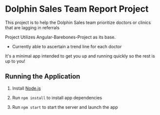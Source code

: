 # Dolphin Sales Team Report Project

This project is to help the Dolphin Sales team prioritize doctors or clinics that are lagging in referrals

Project Utilizes Angular-Barebones-Project as its base.

* Currently able to ascertain a trend line for each doctor

It's a minimal app intended to get you up and running quickly so the rest is up to you!

## Running the Application

1. Install [Node.js](http://nodejs.org)

1. Run `npm install` to install app dependencies

1. Run `npm start` to start the server and launch the app
